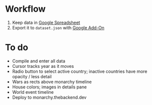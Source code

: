 # Workflow

1. Keep data in [Google Spreadsheet](https://docs.google.com/spreadsheets/d/1gn-62AWtt5o4PnbMgzs6VUlbykweki1MGnm5nee7zTM/edit?usp=sharing)
2. Export it to `dataset.json` with [Google Add-On](https://chrome.google.com/webstore/detail/export-sheet-data/bfdcopkbamihhchdnjghdknibmcnfplk?hl=en)

# To do

- Compile and enter all data
- Cursor tracks year as it moves
- Radio button to select active country; inactive countries have more opacity / less detail
- Wars as rects above monarchy timeline
- House colors; images in details pane
- World event timeline
- Deploy to monarchy.thebackend.dev

